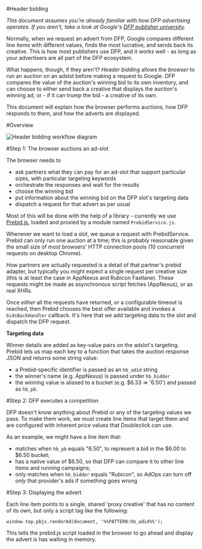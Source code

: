 #Header bidding

_This document assumes you're already familiar with how DFP advertising operates. If you aren't, take a look at Google's
[DFP publisher university](http://g.co/PublisherU)._

Normally, when we request an advert from DFP, Google compares different line items with different values, finds the most
lucrative, and sends back its creative. This is how most publishers use DFP, and it works well - as long as your advertisers
are all part of the DFP ecosystem.

What happens, though, if they aren't? _Header bidding_ allows the _browser_ to run an auction on an adslot before making
a request to Google. DFP compares the value of the auction's winning bid to its own inventory, and can choose to either
send back a creative that displays the auction's winning ad, or - if it can trump the bid - a creative of its own.

This document will explain how the browser performs auctions, how DFP responds to them, and how the adverts are
displayed.

#Overview

![Header bidding workflow diagram](https://cloud.githubusercontent.com/assets/3148617/13568947/e35ab8cc-e45c-11e5-89a0-6413312e30e0.png)

#Step 1: The browser auctions an ad-slot

The browser needs to

 - ask partners what they can pay for an ad-slot that support particular sizes, with particular targeting keywords
 - orchestrate the responses and wait for the results
 - choose the winning bid
 - put information about the winning bid on the DFP slot's targeting data
 - dispatch a request for that advert as per usual

Most of this will be done with the help of a library - currently we use [Prebid.js](http://prebid.org), loaded and
proxied by a module named `PrebidService.js`.

Whenever we want to load a slot, we queue a request with PrebidService. Prebid can only run one auction at a time; this
is probably reasonable given the small size of most browsers' HTTP connection pools (10 concurrent requests on desktop
Chrome).

How partners are actually requested is a detail of that partner's prebid adapter, but typically you might expect a
single request per creative size (this is at least the case in AppNexus and Rubicon Fastlane). These requests might be
made as asynchronous script fetches (AppNexus), or as real XHRs.

Once _either_ all the requests have returned, _or_ a configurable timeout is reached, then Prebid chooses the best offer
available and invokes a `bidsBackHandler` callback. It's here that _we_ add targeting data to the slot and dispatch the
DFP request.

**Targeting data**

Winner details are added as key-value pairs on the adslot's targeting. Prebid lets us map each key to a function that
takes the auction response JSON and returns some  string value:

 - a Prebid-specific identifier is passed as an `hb_adid` string
 - the winner's name (e.g. AppNexus) is passed under `hb_bidder`
 - the winning value is aliased to a bucket (e.g. $6.33 => '6.50') and passed as `hb_pb`.

#Step 2: DFP executes a competition

DFP doesn't know anything about Prebid or any of the targeting values we pass. To make them work, we must create line
items that target them and are configured with inherent price values that Doubleclick _can_ use.

As an example, we might have a line item that:

 - matches when `hb_pb` equals "6.50", to represent a bid in the $6.00 to $6.50 bucket;
 - has a native value of $6.50, so that DFP can compare it to other line items and running campaigns;
 - only matches when `hb_bidder` equals "Rubicon", so AdOps can turn off _only_ that provider's ads if something goes wrong


#Step 3: Displaying the advert

Each line item points to a single, shared 'proxy creative' that has no content of its own, but only a script tag like
the following:

```
window.top.pbjs.renderAd(document, '%%PATTERN:hb_adid%%');
```

This tells the prebid.js script loaded in the browser to go ahead and display the advert is has waiting in memory.
